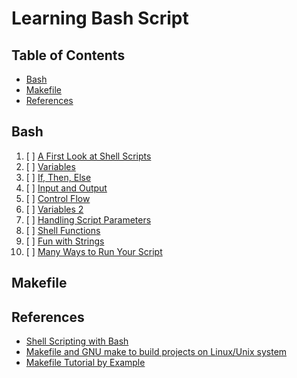 # Learning Bash Script

## Table of Contents

<!-- START doctoc generated TOC please keep comment here to allow auto update -->
<!-- DON'T EDIT THIS SECTION, INSTEAD RE-RUN doctoc TO UPDATE -->

- [Bash](#bash)
- [Makefile](#makefile)
- [References](#references)

<!-- END doctoc generated TOC please keep comment here to allow auto update -->

## Bash

1. [ ] [A First Look at Shell Scripts](a-first-look-at-shell-scripts/README.md)
1. [ ] [Variables](variables/README.md)
1. [ ] [If, Then, Else](if-then-else/README.md)
1. [ ] [Input and Output](input-and-output/README.md)
1. [ ] [Control Flow](control-flow/README.md)
1. [ ] [Variables 2](variables-2/README.md)
1. [ ] [Handling Script Parameters](handling-script-parameters/README.md)
1. [ ] [Shell Functions](shell-functions/README.md)
1. [ ] [Fun with Strings](fun-with-strings/README.md)
1. [ ] [Many Ways to Run Your Script](many-ways-to-run-your-script/README.md)

## Makefile

## References

- [Shell Scripting with Bash](https://app.pluralsight.com/library/courses/bash-shell-scripting/table-of-contents)
- [Makefile and GNU make to build projects on Linux/Unix system](https://www.udemy.com/course/gnu-make-make-utility-and-makefile)
- [Makefile Tutorial by Example](https://makefiletutorial.com/)
